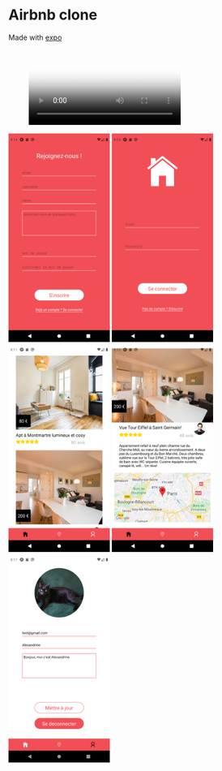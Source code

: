 # Airbnb clone

Made with [expo]

<figure class="video_container">
  <video controls="true" allowfullscreen="true" poster="path/to/poster_image.png">
    <source src="/assets/airbnb.mp4" type="video/mp4">
  </video>
</figure>

<img src="/assets/signup.png" width="200"/>
<img src="/assets/signin.png" width="200"/>
<img src="/assets/home.png" width="200"/>
<img src="/assets/room.png" width="200"/>
<img src="/assets/profile.png" width="200"/>

<!-- links -->

[expo]: https://docs.expo.io/
